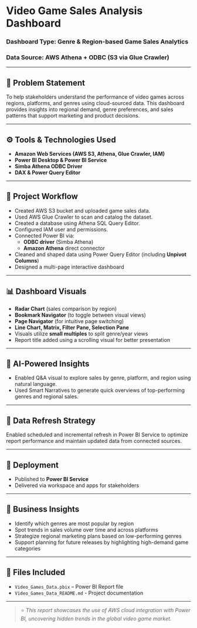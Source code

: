 # Video Game Sales Analysis Dashboard

### Dashboard Type: Genre & Region-based Game Sales Analytics  
### Data Source: AWS Athena + ODBC (S3 via Glue Crawler) 

---

## 📝 Problem Statement

To help stakeholders understand the performance of video games across regions, platforms, and genres using cloud-sourced data. This dashboard provides insights into regional demand, genre preferences, and sales patterns that support marketing and product decisions.

---

## ⚙️ Tools & Technologies Used

- **Amazon Web Services (AWS S3, Athena, Glue Crawler, IAM)**
- **Power BI Desktop & Power BI Service**
- **Simba Athena ODBC Driver**
- **DAX & Power Query Editor**

---

## 🔄 Project Workflow

- Created AWS S3 bucket and uploaded game sales data.
- Used AWS Glue Crawler to scan and catalog the dataset.
- Created a database using Athena SQL Query Editor.
- Configured IAM user and permissions.
- Connected Power BI via:
  - **ODBC driver** (Simba Athena)
  - **Amazon Athena** direct connector
- Cleaned and shaped data using Power Query Editor (including **Unpivot Columns**)
- Designed a multi-page interactive dashboard

---

## 📊 Dashboard Visuals

- **Radar Chart** (sales comparison by region)
- **Bookmark Navigator** (to toggle between visual views)
- **Page Navigator** (for intuitive page switching)
- **Line Chart, Matrix, Filter Pane, Selection Pane**
- Visuals utilize **small multiples** to split genre/year views
- Report title added using a scrolling visual for better presentation

---
## 🧠 AI-Powered Insights

- Enabled Q&A visual to explore sales by genre, platform, and region using natural language.
- Used Smart Narratives to generate quick overviews of top-performing genres and regional sales.

---

## 🔄 Data Refresh Strategy

Enabled scheduled and incremental refresh in Power BI Service to optimize report performance and maintain updated data from connected sources.

---



## 🚀 Deployment

- Published to **Power BI Service**
- Delivered via workspace and apps for stakeholders

---

## 📌 Business Insights

- Identify which genres are most popular by region
- Spot trends in sales volume over time and across platforms
- Strategize regional marketing plans based on low-performing genres
- Support planning for future releases by highlighting high-demand game categories

---


## 📁 Files Included

- `Video_Games_Data.pbix` – Power BI Report file
- `Video_Games_Data_README.md` - Project documentation

---

> ⭐ *This report showcases the use of AWS cloud integration with Power BI, uncovering hidden trends in the global video game market.*
